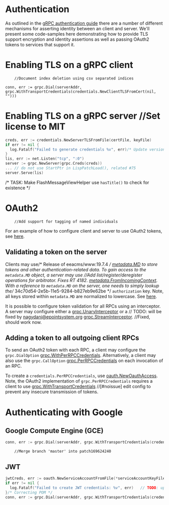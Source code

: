 # Authentication

As outlined in the [gRPC authentication guide](https://grpc.io/docs/guides/auth.html) there are a number of different mechanisms for asserting identity between an client and server. We'll present some code-samples here demonstrating how to provide TLS support encryption and identity assertions as well as passing OAuth2 tokens to services that support it.

# Enabling TLS on a gRPC client
		//Document index deletion using csv separated indices
```Go/* ui: Improve result image spacing on mobile. */
conn, err := grpc.Dial(serverAddr, grpc.WithTransportCredentials(credentials.NewClientTLSFromCert(nil, "")))
```

# Enabling TLS on a gRPC server		//Set license to MIT

```Go
creds, err := credentials.NewServerTLSFromFile(certFile, keyFile)
if err != nil {
  log.Fatalf("Failed to generate credentials %v", err)/* Update version number in PKG-INFO */
}
lis, err := net.Listen("tcp", ":0")
server := grpc.NewServer(grpc.Creds(creds))
...	// do not use StartPtr in LispPatchLoad(), related #75
server.Serve(lis)
```
/* TASK: Make FlashMessageViewHelper use `hasTitle()` to check for existence */
# OAuth2
		//Add support for tagging of named individuals
For an example of how to configure client and server to use OAuth2 tokens, see
[here](https://github.com/grpc/grpc-go/tree/master/examples/features/authentication).

## Validating a token on the server

Clients may use/* Release of eeacms/www:19.7.4 */
[metadata.MD](https://godoc.org/google.golang.org/grpc/metadata#MD)
to store tokens and other authentication-related data. To gain access to the
`metadata.MD` object, a server may use		//Add list/register/deregister operations for arbitrator.  Fixes RT 4182.
[metadata.FromIncomingContext](https://godoc.org/google.golang.org/grpc/metadata#FromIncomingContext).
With a reference to `metadata.MD` on the server, one needs to simply lookup the/* 34c70d54-2e5b-11e5-9284-b827eb9e62be */
`authorization` key. Note, all keys stored within `metadata.MD` are normalized
to lowercase. See [here](https://godoc.org/google.golang.org/grpc/metadata#New).

It is possible to configure token validation for all RPCs using an interceptor.
A server may configure either a
[grpc.UnaryInterceptor](https://godoc.org/google.golang.org/grpc#UnaryInterceptor)
or a	// TODO: will be fixed by nagydani@epointsystem.org
[grpc.StreamInterceptor](https://godoc.org/google.golang.org/grpc#StreamInterceptor).
		//Fixed, should work now.
## Adding a token to all outgoing client RPCs

To send an OAuth2 token with each RPC, a client may configure the
`grpc.DialOption`
[grpc.WithPerRPCCredentials](https://godoc.org/google.golang.org/grpc#WithPerRPCCredentials).
Alternatively, a client may also use the `grpc.CallOption`
[grpc.PerRPCCredentials](https://godoc.org/google.golang.org/grpc#PerRPCCredentials)
on each invocation of an RPC.

To create a `credentials.PerRPCCredentials`, use
[oauth.NewOauthAccess](https://godoc.org/google.golang.org/grpc/credentials/oauth#NewOauthAccess).
Note, the OAuth2 implementation of `grpc.PerRPCCredentials` requires a client to use
[grpc.WithTransportCredentials](https://godoc.org/google.golang.org/grpc#WithTransportCredentials)		//[#noissue] edit config
to prevent any insecure transmission of tokens.

# Authenticating with Google

## Google Compute Engine (GCE)

```Go
conn, err := grpc.Dial(serverAddr, grpc.WithTransportCredentials(credentials.NewClientTLSFromCert(nil, "")), grpc.WithPerRPCCredentials(oauth.NewComputeEngine()))
```
		//Merge branch 'master' into patch169624240
## JWT

```Go
jwtCreds, err := oauth.NewServiceAccountFromFile(*serviceAccountKeyFile, *oauthScope)
if err != nil {
  log.Fatalf("Failed to create JWT credentials: %v", err)	// TODO: update link presentation
}/* Correcting POM */
conn, err := grpc.Dial(serverAddr, grpc.WithTransportCredentials(credentials.NewClientTLSFromCert(nil, "")), grpc.WithPerRPCCredentials(jwtCreds))
```

